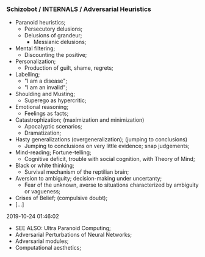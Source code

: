 ### Schizobot / INTERNALS / Adversarial Heuristics
* Paranoid heuristics;
  * Persecutory delusions;
  * Delusions of grandeur;
    * Messianic delusions;
* Mental filtering;
  * Discounting the positive;
* Personalization;
  * Production of guilt, shame, regrets;
* Labelling;
  * "I am a disease";
  * "I am an invalid";
* Shoulding and Musting;
  * Superego as hypercritic;
* Emotional reasoning;
  * Feelings as facts;
* Catastrophization; (maximization and minimization)
  * Apocalyptic scenarios;
  * Dramatization;
* Hasty generalizations (overgeneralization); (jumping to conclusions)
  * Jumping to conclusions on very little evidence; snap judgements;
* Mind-reading; Fortune-telling;
  * Cognitive deficit, trouble with social cognition, with Theory of Mind;
* Black or white thinking;
  * Survival mechanism of the reptilian brain;
* Aversion to ambiguity; decision-making under uncertanty;
  * Fear of the unknown, averse to situations characterized by ambiguity or vagueness;
* Crises of Belief; (compulsive doubt);
* [...]

2019-10-24 01:46:02
* SEE ALSO: Ultra Paranoid Computing;
* Adversarial Perturbations of Neural Networks;
* Adversarial modules;
* Computational aesthetics;
